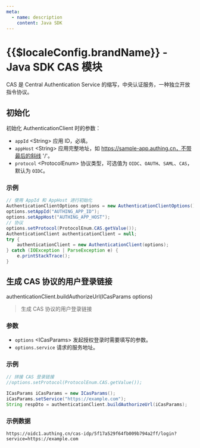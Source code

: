 ```yaml
---
meta:
  - name: description
    content: Java SDK
---
```


# {{$localeConfig.brandName}} - Java SDK CAS 模块

<LastUpdated/>

CAS 是 Central Authentication Service 的缩写，中央认证服务，一种独立开放指令协议。

## 初始化

初始化 AuthenticationClient 时的参数：

- `appId` \<String\> 应用 ID，必填。
- `appHost` \<String\> 应用完整地址，如 https://sample-app.authing.cn，不带最后的斜线 '/'。
- `protocol` \<ProtocolEnum\> 协议类型，可选值为 `OIDC`、`OAUTH`、`SAML`、`CAS`，默认为 `OIDC`。

### 示例

```java
// 使用 AppId 和 AppHost 进行初始化
AuthenticationClientOptions options = new AuthenticationClientOptions();
options.setAppId("AUTHING_APP_ID");
options.setAppHost("AUTHING_APP_HOST");
// 协议
options.setProtocol(ProtocolEnum.CAS.getValue());
AuthenticationClient authenticationClient = null;
try {
    authenticationClient = new AuthenticationClient(options);
} catch (IOException | ParseException e) {
    e.printStackTrace();
}
```

## 生成 CAS 协议的用户登录链接

authenticationClient.buildAuthorizeUrl(ICasParams options)

> 生成 CAS 协议的用户登录链接

### 参数

- `options` \<ICasParams\> 发起授权登录时需要填写的参数。
- `options.service` 请求的服务地址。

### 示例

```java
// 拼接 CAS 登录链接
//options.setProtocol(ProtocolEnum.CAS.getValue());

ICasParams iCasParams = new ICasParams();
iCasParams.setService("https://example.com");
String respDto = authenticationClient.buildAuthorizeUrl(iCasParams);
```

### 示例数据

```http
https://oidc1.authing.cn/cas-idp/5f17a529f64fb009b794a2ff/login?service=https://example.com
```
